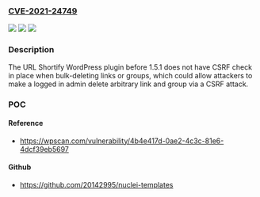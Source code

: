 ### [CVE-2021-24749](https://cve.mitre.org/cgi-bin/cvename.cgi?name=CVE-2021-24749)
![](https://img.shields.io/static/v1?label=Product&message=URL%20Shortify%20%E2%80%93%20Simple%2C%20Powerful%20and%20Easy%20URL%20Shortener%20Plugin%20For%20WordPress&color=blue)
![](https://img.shields.io/static/v1?label=Version&message=1.5.1%3C%201.5.1%20&color=brighgreen)
![](https://img.shields.io/static/v1?label=Vulnerability&message=CWE-352%20Cross-Site%20Request%20Forgery%20(CSRF)&color=brighgreen)

### Description

The URL Shortify WordPress plugin before 1.5.1 does not have CSRF check in place when bulk-deleting links or groups, which could allow attackers to make a logged in admin delete arbitrary link and group via a CSRF attack.

### POC

#### Reference
- https://wpscan.com/vulnerability/4b4e417d-0ae2-4c3c-81e6-4dcf39eb5697

#### Github
- https://github.com/20142995/nuclei-templates


